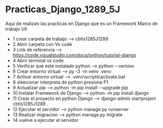 # Practicas_Django_1289_5J
Aqui de realizan las practicas en Django que es un Framework Marco de trabajo UII
- 1 crear carpeta de trabajo --> cbtis1285J1289
- 2 Abrir carpeta con Vs code
- 3 Link de referencia --> https://code.visualstudio.com/docs/python/tutorial-django
- 4 Abrir terminal vs code
- 5 Verificar que este instalado python --> python --version
- 6 Crear entorno virtual --> py -3 -m venv .venv
- 7 Activar entorno virtual --> .venv\scripts\activate.bat
- 8 sleecionar interpreta de python  presione F1
- 9  Actualizar pip --> python -m pip install --upgrade pip
- 10 Instalar Framework de Django --> python -m pip install django
- 11 Crear el proyecto en python Django --> django-admin startproject cbtis1285J1289 .
- 12 Ejecutar el servidor --> python manage.py runserver
- 13 Realizar migracion --> python manage.py migrate
- 14 vuelve a ejecutar el servidor


